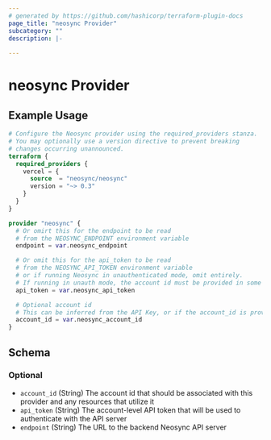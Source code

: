 ```yaml
---
# generated by https://github.com/hashicorp/terraform-plugin-docs
page_title: "neosync Provider"
subcategory: ""
description: |-
  
---
```


# neosync Provider



## Example Usage

```terraform
# Configure the Neosync provider using the required_providers stanza.
# You may optionally use a version directive to prevent breaking
# changes occurring unannounced.
terraform {
  required_providers {
    vercel = {
      source  = "neosync/neosync"
      version = "~> 0.3"
    }
  }
}

provider "neosync" {
  # Or omirt this for the endpoint to be read
  # from the NEOSYNC_ENDPOINT environment variable
  endpoint = var.neosync_endpoint

  # Or omit this for the api_token to be read
  # from the NEOSYNC_API_TOKEN environment variable
  # or if running Neosync in unauthenticated mode, omit entirely.
  # If running in unauth mode, the account id must be provided in some fashion
  api_token = var.neosync_api_token

  # Optional account id
  # This can be inferred from the API Key, or if the account_id is provided on the resource
  account_id = var.neosync_account_id
}
```

<!-- schema generated by tfplugindocs -->
## Schema

### Optional

- `account_id` (String) The account id that should be associated with this provider and any resources that utilize it
- `api_token` (String) The account-level API token that will be used to authenticate with the API server
- `endpoint` (String) The URL to the backend Neosync API server
